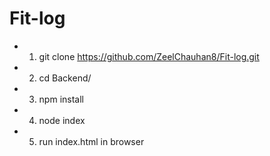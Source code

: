 # Fit-log
- 1) git clone https://github.com/ZeelChauhan8/Fit-log.git
- 2) cd Backend/
- 3) npm install
- 4) node index
- 5) run index.html in browser
